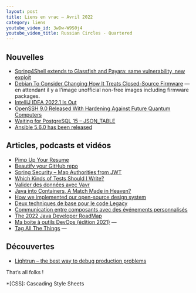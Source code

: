 ```yaml
---
layout: post
title: Liens en vrac — Avril 2022
category: liens
youtube_video_id: 3wDw-W9S0j4
youtube_video_title: Russian Circles - Quartered
---
```


## Nouvelles

- [Spring4Shell extends to Glassfish and Payara: same vulnerability, new exploit](https://snyk.io/blog/spring4shell-rce-vulnerability-glassfish-payara/)
- [Debian To Consider Changing How It Treats Closed-Source Firmware](https://www.phoronix.com/scan.php?page=news_item&px=Debian-Considering-Firmware)
  — en attendant il y a l'image unofficial non-free images including firmware packages.
- [IntelliJ IDEA 2022.1 Is Out](https://blog.jetbrains.com/idea/2022/04/intellij-idea-2022-1/)
- [OpenSSH 9.0 Released With Hardening Against Future Quantum Computers](https://www.phoronix.com/scan.php?page=news_item&px=OpenSSH-9.0-Released)
- [Waiting for PostgreSQL 15 – JSON_TABLE](https://www.depesz.com/2022/04/06/waiting-for-postgresql-15-json_table/)
- [Ansible 5.6.0 has been released](https://www.mail-archive.com/ansible-project@googlegroups.com/msg60260.html)

## Articles, podcasts et vidéos

- [Pimp Up Your Resume](https://www.yegor256.com/2016/03/08/pimp-up-your-resume.html)
- [Beautify your GitHub repo](https://blog.frankel.ch/beautify-github-repo/)
- [Spring Security – Map Authorities from JWT](https://www.baeldung.com/spring-security-map-authorities-jwt)
- [Which Kinds of Tests Should I Write?](https://blog.thecodewhisperer.com/permalink/which-kinds-of-tests-should-i-write)
- [Valider des données avec Vavr](https://blog.ippon.fr/2022/04/15/valider-des-donnees-avec-vavr/)
- [Java into Containers, A Match Made in Heaven?](https://inside.java/2022/04/06/java-in-containers/)
- [How we implemented our open-source design system](https://medium.com/wttj-tech/how-we-implemented-our-open-source-design-system-8811799dee05)
- [Deux techniques de base pour le code Legacy](https://blog.octo.com/deux-techniques-de-base-pour-le-code-legacy/)
- [Communication entre composants avec des événements personnalisés](https://blog.eleven-labs.com/fr/communication-entre-composants-avec-des-evenements-personnalises/)
- [The 2022 Java Developer RoadMap](https://javarevisited.blogspot.com/2019/10/the-java-developer-roadmap.html)
- [Ma boite à outils DevOps (édition 2021)](https://www.damyr.fr/posts/boite-a-outil-devops-2021/)
  —
- [Tag All The Things](https://www.databasesoup.com/2015/01/tag-all-things-part-3.html)
  —

## Découvertes

- [Lightrun – the best way to debug production problems](https://vladmihalcea.com/lightrun-debug-production-problems/)

That’s all folks !

*[CSS]: Cascading Style Sheets
